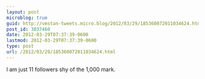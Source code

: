 ```yaml
---
layout: post
microblog: true
guid: http://vmstan-tweets.micro.blog/2012/03/29/185360072011034624.html
post_id: 3037460
date: 2012-03-29T07:37:39-0600
lastmod: 2012-03-29T07:37:39-0600
type: post
url: /2012/03/29/185360072011034624.html
---
```

I am just 11 followers shy of the 1,000 mark.
